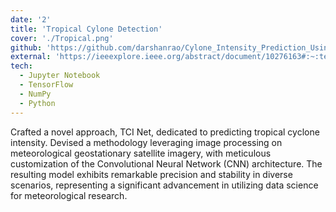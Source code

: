 ```yaml
---
date: '2'
title: 'Tropical Cylone Detection'
cover: './Tropical.png'
github: 'https://github.com/darshanrao/Cylone_Intensity_Prediction_Using_Convolutional_Neural_Network'
external: 'https://ieeexplore.ieee.org/abstract/document/10276163#:~:text=10.1109/NMITCON58196.2023.10276163'
tech:
  - Jupyter Notebook
  - TensorFlow
  - NumPy
  - Python
---
```


Crafted a novel approach, TCI Net, dedicated to predicting tropical cyclone intensity. Devised a methodology leveraging image processing on meteorological geostationary satellite imagery, with meticulous customization of the Convolutional Neural Network (CNN) architecture. The resulting model exhibits remarkable precision and stability in diverse scenarios, representing a significant advancement in utilizing data science for meteorological research.
